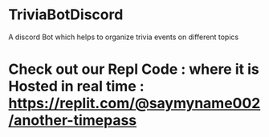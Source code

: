 # TriviaBotDiscord
A discord Bot which helps to organize trivia events on different topics 

# Check out our Repl Code : where it is Hosted in real time  : https://replit.com/@saymyname002/another-timepass 

